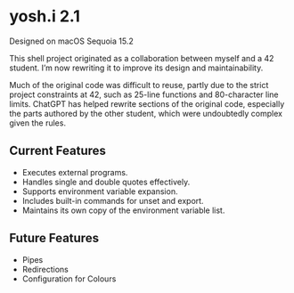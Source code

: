 # yosh.i 2.1
Designed on macOS Sequoia 15.2

This shell project originated as a collaboration between myself and a 42 student. I’m now rewriting it to improve its design and maintainability.

Much of the original code was difficult to reuse, partly due to the strict project constraints at 42, such as 25-line functions and 80-character line limits. ChatGPT has helped rewrite sections of the original code, especially the parts authored by the other student, which were undoubtedly complex given the rules.

## Current Features
 - Executes external programs.
 - Handles single and double quotes effectively.
 - Supports environment variable expansion.
 - Includes built-in commands for unset and export.
 - Maintains its own copy of the environment variable list.

## Future Features
 - Pipes
 - Redirections
 - Configuration for Colours
